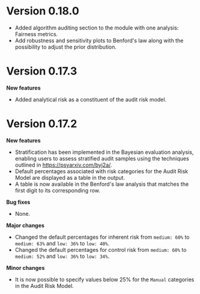 # Version 0.18.0

- Added algorithm auditing section to the module with one analysis: Fairness metrics.
- Add robustness and sensitivity plots to Benford's law along with the possibility to adjust the prior distribution.

# Version 0.17.3

**New features**

- Added analytical risk as a constituent of the audit risk model.

# Version 0.17.2

**New features**

- Stratification has been implemented in the Bayesian evaluation analysis, enabling users to assess stratified audit samples using the techniques outlined in https://psyarxiv.com/byj2a/.
- Default percentages associated with risk categories for the Audit Risk Model are displayed as a table in the output.
- A table is now available in the Benford's law analysis that matches the first digit to its corresponding row.

**Bug fixes**

- None.

**Major changes**

- Changed the default percentages for inherent risk from `medium: 60%` to `medium: 63%` and `low: 36%` to `low: 40%`.
- Changed the default percentages for control risk from `medium: 60%` to `medium: 52%` and `low: 36%` to `low: 34%`.

**Minor changes**

- It is now possible to specify values below 25% for the `Manual` categories in the Audit Risk Model.
